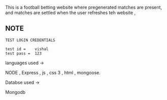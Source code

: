 This is a football betting website where pregenerated matches are present, and matches are settled when the user refreshes teh website , 

## NOTE 
    
    TEST LOGIN CREDENTIALS
    
    test id =    vishal 
    test pass =  123

languages used ->
  
  NODE , Express , js , css 3 , html , mongoose.

Databse used ->
  
  Mongodb
